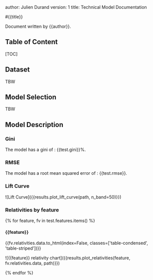 author: Julien Durand
version: 1
title: Technical Model Documentation

#{{title}}

Document written by {{author}}.

## Table of Content

[TOC]

## Dataset

TBW

## Model Selection

TBW

## Model Description

### Gini

The model has a gini of : {{test.gini}}%.

### RMSE

The model has a root mean squared error of : {{test.rmse}}.

### Lift Curve

![Lift Curve]({{results.plot_lift_curve(path, n_band=50)}})

<div class="pagebreak"></div>

### Relativities by feature

{% for feature, fv in test.features.items() %}

#### {{feature}}

{{fv.relativities.data.to_html(index=False, classes=['table-condensed', 'table-striped'])}}

![{{feature}} relativity chart]({{results.plot_relativities(feature, fv.relativities.data, path)}})

<div class="pagebreak"></div>

{% endfor %}
